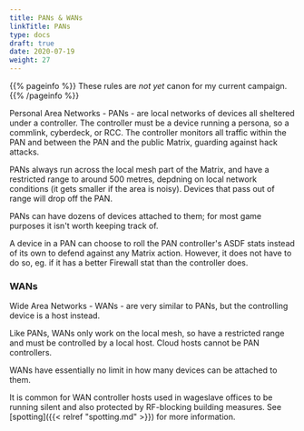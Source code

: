 ```yaml
---
title: PANs & WANs
linkTitle: PANs
type: docs
draft: true
date: 2020-07-19
weight: 27
---
```


{{% pageinfo %}} 
These rules are *not yet* canon for my current campaign.
{{% /pageinfo %}}

Personal Area Networks - PANs - are local networks of devices all sheltered under a controller. The controller must be a device running a persona, so a commlink, cyberdeck, or RCC. The controller monitors all traffic within the PAN and between the PAN and the public Matrix, guarding against hack attacks.

PANs always run across the local mesh part of the Matrix, and have a restricted range to around 500 metres, depdning on local network conditions (it gets smaller if the area is noisy). Devices that pass out of range will drop off the PAN.

PANs can have dozens of devices attached to them; for most game purposes it isn't worth keeping track of.

A device in a PAN can choose to roll the PAN controller's ASDF stats instead of its own to defend against any Matrix action. However, it does not have to do so, eg. if it has a better Firewall stat than the controller does.

### WANs

Wide Area Networks - WANs - are very similar to PANs, but the controlling device is a host instead.

Like PANs, WANs only work on the local mesh, so have a restricted range and must be controlled by a local host. Cloud hosts cannot be PAN controllers.

WANs have essentially no limit in how many devices can be attached to them.

It is common for WAN controller hosts used in wageslave offices to be running silent and also protected by RF-blocking building measures. See [spotting]({{< relref "spotting.md" >}}) for more information.
